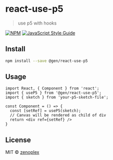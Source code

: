 # react-use-p5

> use p5 with hooks

[![NPM](https://img.shields.io/npm/v/@gen/react-use-p5.svg)](https://www.npmjs.com/package/@gen/react-use-p5) [![JavaScript Style Guide](https://img.shields.io/badge/code_style-standard-brightgreen.svg)](https://standardjs.com)

## Install

```bash
npm install --save @gen/react-use-p5
```

## Usage

```tsx
import React, { Component } from 'react';
import { useP5 } from '@gen/react-use-p5';
import { sketch } from 'your-p5-sketch-file';

const Component = () => {
  const [setRef] = useP5(sketch);
  // Canvas will be rendered as child of div
  return <div ref={setRef} />
}
```

## License

MIT © [zenoplex](https://github.com/zenoplex)
